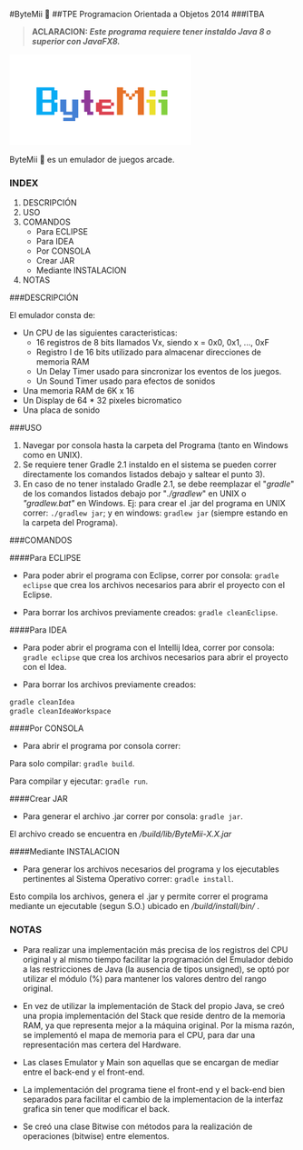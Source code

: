 #ByteMii :game_die:
##TPE Programacion Orientada a Objetos 2014 
###ITBA

> **ACLARACION: _Este programa requiere tener instaldo Java 8 o superior con JavaFX8._**

![ByteMii Logo](/src/main/resources/img/logo.png)

ByteMii :game_die: es un emulador de juegos arcade.

### INDEX
1. DESCRIPCIÓN
2. USO
3. COMANDOS
	- Para ECLIPSE
	- Para IDEA
	- Por CONSOLA
	- Crear JAR
	- Mediante INSTALACION
4. NOTAS

###DESCRIPCIÓN

El emulador consta de:
* Un CPU de las siguientes caracteristicas:
	* 16 registros de 8 bits llamados Vx, siendo x = 0x0, 0x1, ..., 0xF
	* Registro I de 16 bits utilizado para almacenar direcciones de memoria RAM
	* Un Delay Timer usado para sincronizar los eventos de los juegos.
	* Un Sound Timer usado para efectos de sonidos
* Una memoria RAM de 6K x 16
* Un Display de 64 * 32 pixeles bicromatico
* Una placa de sonido

###USO

1. Navegar por consola hasta la carpeta del Programa (tanto en Windows como en UNIX).
2. Se requiere tener Gradle 2.1 instaldo en el sistema se pueden correr directamente los comandos listados debajo y saltear el punto 3).
3. En caso de no tener instalado Gradle 2.1, se debe reemplazar el "_gradle_" de los comandos listados debajo por "_./gradlew_" en UNIX o _"gradlew.bat"_ en Windows. Ej: para crear el .jar del programa en UNIX correr: `./gradlew jar`; y en windows: `gradlew jar` (siempre estando en la carpeta del Programa).

###COMANDOS

####Para ECLIPSE
- Para poder abrir el programa con Eclipse, correr por consola: `gradle eclipse` que crea los archivos necesarios para abrir el proyecto con el Eclipse.

- Para borrar los archivos previamente creados: `gradle cleanEclipse`.

####Para IDEA
- Para poder abrir el programa con el Intellij Idea, correr por consola: `gradle eclipse` que crea los archivos necesarios para abrir el proyecto con el Idea.

- Para borrar los archivos previamente creados:

```
gradle cleanIdea
gradle cleanIdeaWorkspace
```

####Por CONSOLA
- Para abrir el programa por consola correr:

Para solo compilar: `gradle build`.

Para compilar y ejecutar: `gradle run`.

####Crear JAR
- Para generar el archivo .jar correr por consola: `gradle jar`.

El archivo creado se encuentra en _/build/lib/ByteMii-X.X.jar_

####Mediante INSTALACION
- Para generar los archivos necesarios del programa y los ejecutables pertinentes al Sistema Operativo correr: `gradle install`.

Esto compila los archivos, genera el .jar y permite correr el programa mediante un ejecutable (segun S.O.) ubicado en _/build/install/bin/_ .

### NOTAS

- Para realizar una implementación más precisa de los registros del CPU original y al mismo tiempo facilitar la programación del Emulador debido a las restricciones de Java (la ausencia de tipos unsigned), se optó por utilizar el módulo (%) para mantener los valores dentro del rango original.

- En vez de utilizar la implementación de Stack del propio Java, se creó una propia implementación del Stack que reside dentro de la memoria RAM, ya que representa mejor a la máquina original. Por la misma razón, se implementó el mapa de memoria para el CPU, para dar una representación mas certera del Hardware.

- Las clases Emulator y Main son aquellas que se encargan de mediar entre el back-end y el front-end.

- La implementación del programa tiene el front-end y el back-end bien separados para facilitar el cambio de la implementacion de la interfaz grafica sin tener que modificar el back.

- Se creó una clase Bitwise con métodos para la realización de operaciones (bitwise) entre elementos.